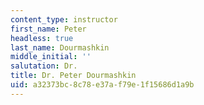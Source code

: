 ```yaml
---
content_type: instructor
first_name: Peter
headless: true
last_name: Dourmashkin
middle_initial: ''
salutation: Dr.
title: Dr. Peter Dourmashkin
uid: a32373bc-8c78-e37a-f79e-1f15686d1a9b
---
```

